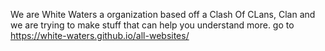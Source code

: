 We are White Waters a organization based off a Clash Of CLans, Clan and we are trying to make stuff that can help you understand more.
go to https://white-waters.github.io/all-websites/
